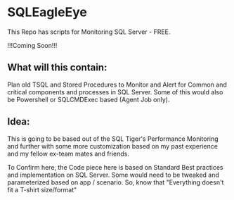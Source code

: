 # SQLEagleEye
This Repo has scripts for Monitoring SQL Server - FREE.

!!!Coming Soon!!!

## What will this contain:
Plan old TSQL and Stored Procedures to Monitor and Alert for Common and critical components and processes in SQL Server.
Some of this would also be Powershell or SQLCMDExec based (Agent Job only).

## Idea:
This is going to be based out of the SQL Tiger's Performance Monitoring and further with some more customization based on my past experience and my fellow ex-team mates and friends.

To Confirm here, the Code piece here is based on Standard Best practices and implementation on SQL Server. Some would need to be tweaked and parameterized based on app / scenario.
So, know that "Everything doesn't fit a T-shirt size/format"

